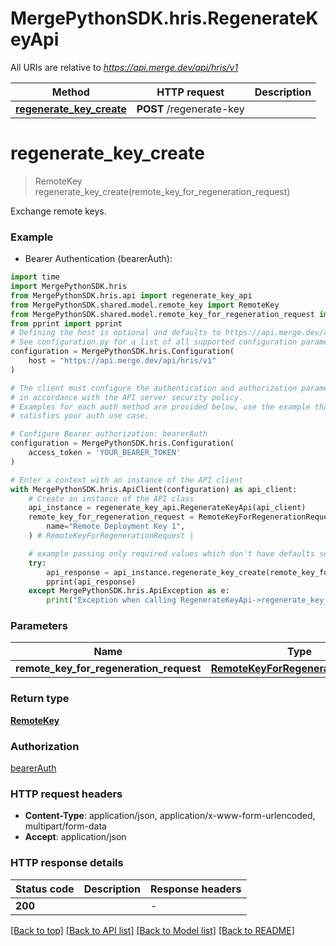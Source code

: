 # MergePythonSDK.hris.RegenerateKeyApi

All URIs are relative to *https://api.merge.dev/api/hris/v1*

| Method                                                                 | HTTP request             | Description |
| ---------------------------------------------------------------------- | ------------------------ | ----------- |
| [**regenerate_key_create**](RegenerateKeyApi.md#regenerate_key_create) | **POST** /regenerate-key |

# **regenerate_key_create**

> RemoteKey regenerate_key_create(remote_key_for_regeneration_request)

Exchange remote keys.

### Example

- Bearer Authentication (bearerAuth):

```python
import time
import MergePythonSDK.hris
from MergePythonSDK.hris.api import regenerate_key_api
from MergePythonSDK.shared.model.remote_key import RemoteKey
from MergePythonSDK.shared.model.remote_key_for_regeneration_request import RemoteKeyForRegenerationRequest
from pprint import pprint
# Defining the host is optional and defaults to https://api.merge.dev/api/hris/v1
# See configuration.py for a list of all supported configuration parameters.
configuration = MergePythonSDK.hris.Configuration(
    host = "https://api.merge.dev/api/hris/v1"
)

# The client must configure the authentication and authorization parameters
# in accordance with the API server security policy.
# Examples for each auth method are provided below, use the example that
# satisfies your auth use case.

# Configure Bearer authorization: bearerAuth
configuration = MergePythonSDK.hris.Configuration(
    access_token = 'YOUR_BEARER_TOKEN'
)

# Enter a context with an instance of the API client
with MergePythonSDK.hris.ApiClient(configuration) as api_client:
    # Create an instance of the API class
    api_instance = regenerate_key_api.RegenerateKeyApi(api_client)
    remote_key_for_regeneration_request = RemoteKeyForRegenerationRequest(
        name="Remote Deployment Key 1",
    ) # RemoteKeyForRegenerationRequest |

    # example passing only required values which don't have defaults set
    try:
        api_response = api_instance.regenerate_key_create(remote_key_for_regeneration_request)
        pprint(api_response)
    except MergePythonSDK.hris.ApiException as e:
        print("Exception when calling RegenerateKeyApi->regenerate_key_create: %s\n" % e)
```

### Parameters

| Name                                    | Type                                                                      | Description | Notes |
| --------------------------------------- | ------------------------------------------------------------------------- | ----------- | ----- |
| **remote_key_for_regeneration_request** | [**RemoteKeyForRegenerationRequest**](RemoteKeyForRegenerationRequest.md) |             |

### Return type

[**RemoteKey**](RemoteKey.md)

### Authorization

[bearerAuth](../README.md#bearerAuth)

### HTTP request headers

- **Content-Type**: application/json, application/x-www-form-urlencoded, multipart/form-data
- **Accept**: application/json

### HTTP response details

| Status code | Description | Response headers |
| ----------- | ----------- | ---------------- |
| **200**     |             | -                |

[[Back to top]](#) [[Back to API list]](../README.md#documentation-for-api-endpoints) [[Back to Model list]](../README.md#documentation-for-models) [[Back to README]](../README.md)
